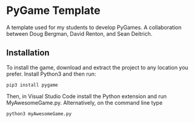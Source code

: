 # PyGame Template
 A template used for my students to develop PyGames. A collaboration between Doug Bergman, David Renton, and Sean Deitrich.

## Installation
To install the game, download and extract the project to any location you prefer. Install Python3 and then run:

```pip3 install pygame```

Then, in Visual Studio Code install the Python extension and run MyAwesomeGame.py. Alternatively, on the command line type

```python3 myAwesomeGame.py```
